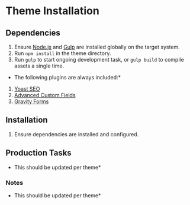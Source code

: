 # Theme Installation

## Dependencies

1.  Ensure [Node.js](https://nodejs.org/) and [Gulp](http://gulpjs.com/) are installed globally on the target system.
2.  Run `npm install` in the theme directory.
3.  Run `gulp` to start ongoing development task, or `gulp build` to compile assets a single time.

* The following plugins are always included:*

1.  [Yoast SEO](https://wordpress.org/plugins/wordpress-seo/)
2.  [Advanced Custom Fields](https://www.advancedcustomfields.com/)
3.  [Gravity Forms](http://www.gravityforms.com/)

## Installation

1.  Ensure dependencies are installed and configured.

## Production Tasks

* This should be updated per theme*

### Notes

* This should be updated per theme*